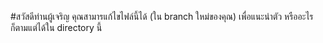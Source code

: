 #สวัสดีท่านผู้เจริญ
คุณสามารแก้ไขไฟล์นี้ได้ (ใน branch ใหม่ของคุณ) เพื่อแนะนำตัว หรืออะไรก็ตามแต่ได้ใน directory นี้
